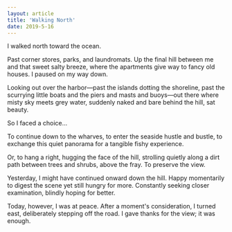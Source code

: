 ```yaml
---
layout: article
title: 'Walking North'
date: 2019-5-16
---
```


I walked north toward the ocean.

Past corner stores, parks, and laundromats. Up the final hill between me and that sweet salty breeze, where the apartments give way to fancy old houses. I paused on my way down.

Looking out over the harbor&mdash;past the islands dotting the shoreline, past the scurrying little boats and the piers and masts and buoys&mdash;out there where misty sky meets grey water, suddenly naked and bare behind the hill, sat beauty.

So I faced a choice...

To continue down to the wharves, to enter the seaside hustle and bustle, to exchange this quiet panorama for a tangible fishy experience.

Or, to hang a right, hugging the face of the hill, strolling quietly along a dirt path between trees and shrubs, above the fray. To preserve the view.

Yesterday, I might have continued onward down the hill. Happy momentarily to digest the scene yet still hungry for more. Constantly seeking closer examination, blindly hoping for better.

Today, however, I was at peace. After a moment's consideration, I turned east, deliberately stepping off the road. I gave thanks for the view; it was enough.
